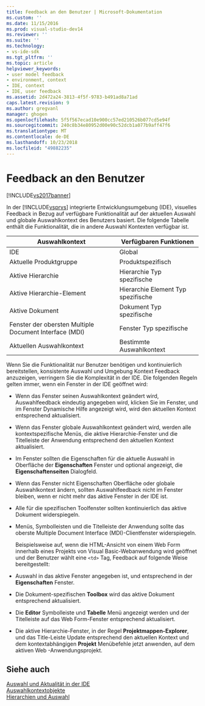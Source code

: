 ```yaml
---
title: Feedback an den Benutzer | Microsoft-Dokumentation
ms.custom: ''
ms.date: 11/15/2016
ms.prod: visual-studio-dev14
ms.reviewer: ''
ms.suite: ''
ms.technology:
- vs-ide-sdk
ms.tgt_pltfrm: ''
ms.topic: article
helpviewer_keywords:
- user model feedback
- environment, context
- IDE, context
- IDE, user feedback
ms.assetid: 2d472a24-3813-4f5f-9783-b491ad8a71ad
caps.latest.revision: 9
ms.author: gregvanl
manager: ghogen
ms.openlocfilehash: 5f5f567ecad10e900cc57ed210526b077cd5e94f
ms.sourcegitcommit: 240c8b34e80952d00e90c52dcb1a077b9aff47f6
ms.translationtype: MT
ms.contentlocale: de-DE
ms.lasthandoff: 10/23/2018
ms.locfileid: "49882235"
---
```

# <a name="feedback-to-the-user"></a>Feedback an den Benutzer
[!INCLUDE[vs2017banner](../../includes/vs2017banner.md)]

In der [!INCLUDE[vsprvs](../../includes/vsprvs-md.md)] integrierte Entwicklungsumgebung (IDE), visuelles Feedback in Bezug auf verfügbare Funktionalität auf der aktuellen Auswahl und globale Auswahlkontext des Benutzers basiert. Die folgende Tabelle enthält die Funktionalität, die in andere Auswahl Kontexten verfügbar ist.  
  
|Auswahlkontext|Verfügbaren Funktionen|  
|-----------------------|-----------------------------|  
|IDE|Global|  
|Aktuelle Produktgruppe|Produktspezifisch|  
|Aktive Hierarchie|Hierarchie Typ spezifische|  
|Aktive Hierarchie-Element|Hierarchie Element Typ spezifische|  
|Aktive Dokument|Dokument Typ spezifische|  
|Fenster der obersten Multiple Document Interface (MDI)|Fenster Typ spezifische|  
|Aktuellen Auswahlkontext|Bestimmte Auswahlkontext|  
  
 Wenn Sie die Funktionalität nur Benutzer benötigen und kontinuierlich bereitstellen, konsistente Auswahl und Umgebung Kontext Feedback anzuzeigen, verringern Sie die Komplexität in der IDE. Die folgenden Regeln gelten immer, wenn ein Fenster in der IDE geöffnet wird:  
  
- Wenn das Fenster seinen Auswahlkontext geändert wird, Auswahlfeedback eindeutig angegeben wird, klicken Sie im Fenster, und im Fenster Dynamische Hilfe angezeigt wird, wird den aktuellen Kontext entsprechend aktualisiert.  
  
- Wenn das Fenster globale Auswahlkontext geändert wird, werden alle kontextspezifische Menüs, die aktive Hierarchie-Fenster und die Titelleiste der Anwendung entsprechend den aktuellen Kontext aktualisiert.  
  
- Im Fenster sollten die Eigenschaften für die aktuelle Auswahl in Oberfläche der **Eigenschaften** Fenster und optional angezeigt, die **Eigenschaftenseiten** Dialogfeld.  
  
- Wenn das Fenster nicht Eigenschaften Oberfläche oder globale Auswahlkontext ändern, sollten Auswahlfeedback nicht im Fenster bleiben, wenn er nicht mehr das aktive Fenster in der IDE ist.  
  
- Alle für die spezifischen Toolfenster sollten kontinuierlich das aktive Dokument widerspiegeln.  
  
- Menüs, Symbolleisten und die Titelleiste der Anwendung sollte das oberste Multiple Document Interface (MDI)-Clientfenster widerspiegeln.  
  
  Beispielsweise auf, wenn die HTML-Ansicht von einem Web Form innerhalb eines Projekts von Visual Basic-Webanwendung wird geöffnet und der Benutzer wählt eine `<td>` Tag, Feedback auf folgende Weise bereitgestellt:  
  
- Auswahl in das aktive Fenster angegeben ist, und entsprechend in der **Eigenschaften** Fenster.  
  
- Die Dokument-spezifischen **Toolbox** wird das aktive Dokument entsprechend aktualisiert.  
  
- Die **Editor** Symbolleiste und **Tabelle** Menü angezeigt werden und der Titelleiste auf das Web Form-Fenster entsprechend aktualisiert.  
  
- Die aktive Hierarchie-Fenster, in der Regel **Projektmappen-Explorer**, und das Title-Leiste Update entsprechend den aktuellen Kontext und dem kontextabhängigen **Projekt** Menübefehle jetzt anwenden, auf dem aktiven Web -Anwendungsprojekt.  
  
## <a name="see-also"></a>Siehe auch  
 [Auswahl und Aktualität in der IDE](../../extensibility/internals/selection-and-currency-in-the-ide.md)   
 [Auswahlkontextobjekte](../../extensibility/internals/selection-context-objects.md)   
 [Hierarchien und Auswahl](../../extensibility/internals/hierarchies-and-selection.md)

